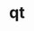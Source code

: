 ---
title: "qt"
layout: cache
categories: [package, v0.18.1]
meta: {"versions": ["5.14.2"], "compilers": ["gcc@=7.5.0"], "oss": ["ubuntu18.04"], "platforms": ["linux"], "targets": ["x86_64"], "stacks": ["data-vis-sdk", "root"], "num_specs": 1, "num_specs_by_stack": {"data-vis-sdk": 1, "root": 1}}
spec_details: [{"hash": "5k5mkp3lrlpalg2yacofmg22axddrloe", "compiler": "gcc@=7.5.0", "versions": ["5.14.2"], "os": "ubuntu18.04", "platform": "linux", "target": "x86_64", "variants": ["~dbus", "~debug", "~doc", "~examples", "~framework", "~gtk", "+gui", "+opengl", "patches=51aeba5,7f34d48,8449b9f,ea411b9", "~phonon", "+shared", "+sql", "+ssl", "+tools", "~webkit"], "stacks": ["data-vis-sdk", "root"], "size": "-", "tarball": "https://binaries.spack.io/v0.18.1/build_cache/linux-ubuntu18.04-x86_64/gcc-7.5.0/qt-5.14.2/linux-ubuntu18.04-x86_64-gcc-7.5.0-qt-5.14.2-5k5mkp3lrlpalg2yacofmg22axddrloe.spack"}]
---